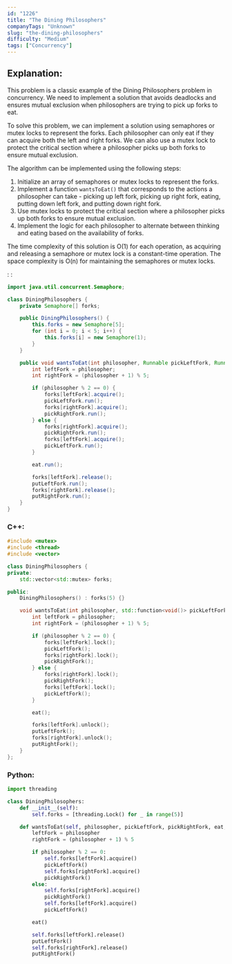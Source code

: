 ```yaml
---
id: "1226"
title: "The Dining Philosophers"
companyTags: "Unknown"
slug: "the-dining-philosophers"
difficulty: "Medium"
tags: ["Concurrency"]
---
```


## Explanation:

This problem is a classic example of the Dining Philosophers problem in concurrency. We need to implement a solution that avoids deadlocks and ensures mutual exclusion when philosophers are trying to pick up forks to eat.

To solve this problem, we can implement a solution using semaphores or mutex locks to represent the forks. Each philosopher can only eat if they can acquire both the left and right forks. We can also use a mutex lock to protect the critical section where a philosopher picks up both forks to ensure mutual exclusion.

The algorithm can be implemented using the following steps:
1. Initialize an array of semaphores or mutex locks to represent the forks.
2. Implement a function `wantsToEat()` that corresponds to the actions a philosopher can take - picking up left fork, picking up right fork, eating, putting down left fork, and putting down right fork.
3. Use mutex locks to protect the critical section where a philosopher picks up both forks to ensure mutual exclusion.
4. Implement the logic for each philosopher to alternate between thinking and eating based on the availability of forks.

The time complexity of this solution is O(1) for each operation, as acquiring and releasing a semaphore or mutex lock is a constant-time operation. The space complexity is O(n) for maintaining the semaphores or mutex locks.

:
:
```java
import java.util.concurrent.Semaphore;

class DiningPhilosophers {
    private Semaphore[] forks;

    public DiningPhilosophers() {
        this.forks = new Semaphore[5];
        for (int i = 0; i < 5; i++) {
            this.forks[i] = new Semaphore(1);
        }
    }

    public void wantsToEat(int philosopher, Runnable pickLeftFork, Runnable pickRightFork, Runnable eat, Runnable putLeftFork, Runnable putRightFork) throws InterruptedException {
        int leftFork = philosopher;
        int rightFork = (philosopher + 1) % 5;

        if (philosopher % 2 == 0) {
            forks[leftFork].acquire();
            pickLeftFork.run();
            forks[rightFork].acquire();
            pickRightFork.run();
        } else {
            forks[rightFork].acquire();
            pickRightFork.run();
            forks[leftFork].acquire();
            pickLeftFork.run();
        }

        eat.run();

        forks[leftFork].release();
        putLeftFork.run();
        forks[rightFork].release();
        putRightFork.run();
    }
}
```

### C++:
```cpp
#include <mutex>
#include <thread>
#include <vector>

class DiningPhilosophers {
private:
    std::vector<std::mutex> forks;

public:
    DiningPhilosophers() : forks(5) {}

    void wantsToEat(int philosopher, std::function<void()> pickLeftFork, std::function<void()> pickRightFork, std::function<void()> eat, std::function<void()> putLeftFork, std::function<void()> putRightFork) {
        int leftFork = philosopher;
        int rightFork = (philosopher + 1) % 5;

        if (philosopher % 2 == 0) {
            forks[leftFork].lock();
            pickLeftFork();
            forks[rightFork].lock();
            pickRightFork();
        } else {
            forks[rightFork].lock();
            pickRightFork();
            forks[leftFork].lock();
            pickLeftFork();
        }

        eat();

        forks[leftFork].unlock();
        putLeftFork();
        forks[rightFork].unlock();
        putRightFork();
    }
};
```

### Python:
```python
import threading

class DiningPhilosophers:
    def __init__(self):
        self.forks = [threading.Lock() for _ in range(5)]

    def wantsToEat(self, philosopher, pickLeftFork, pickRightFork, eat, putLeftFork, putRightFork):
        leftFork = philosopher
        rightFork = (philosopher + 1) % 5

        if philosopher % 2 == 0:
            self.forks[leftFork].acquire()
            pickLeftFork()
            self.forks[rightFork].acquire()
            pickRightFork()
        else:
            self.forks[rightFork].acquire()
            pickRightFork()
            self.forks[leftFork].acquire()
            pickLeftFork()

        eat()

        self.forks[leftFork].release()
        putLeftFork()
        self.forks[rightFork].release()
        putRightFork()
```